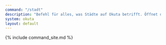 ```yaml
---
command: "/stadt"
description: "Befehl für alles, was Städte auf Okuta betrifft. Öffnet das Städtemenü."
system: okuta
layout: default
---
```

{% include command_site.md %}
